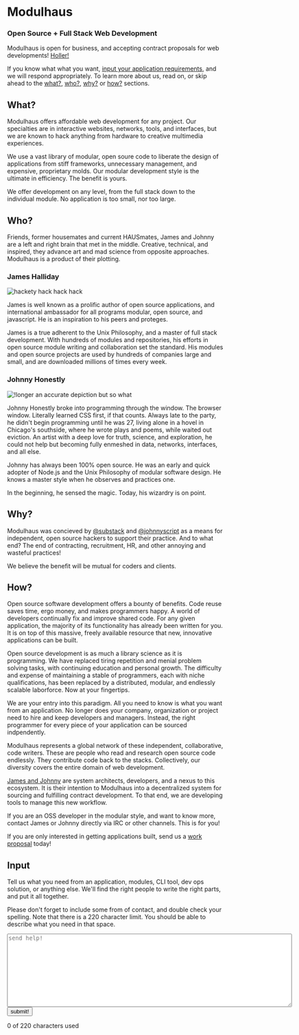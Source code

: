 # Modulhaus

### Open Source + Full Stack Web Development

Modulhaus is open for business, and accepting contract proposals for web developments!  [Holler!](#input)

If you know what what you want, [input your application requirements](#input), and we will respond appropriately.  To learn more about us, read on, or skip ahead to the [what?](#what-), [who?](/#who-), [why?](/#why-) or [how?](/#how-) sections.

##  What?

Modulhaus offers affordable web development for any project.  Our specialties are in interactive websites, networks, tools, and interfaces, but we are known to hack anything from hardware to creative multimedia experiences.  

We use a vast library of modular, open soure code to liberate the design of applications from stiff frameworks, unnecessary management, and expensive, proprietary molds.  Our modular development style is the ultimate in efficiency.  The benefit is yours.

We offer development on any level, from the full stack down to the individual module.  No application is too small, nor too large.


## Who?

Friends, former housemates and current HAUSmates, James and Johnny are a left and right brain that met in the middle.  Creative, technical, and inspired, they advance art and mad science from opposite approaches.  Modulhaus is a product of their plotting.

### James Halliday

![hackety hack hack hack](substack.jpg)

James is well known as a prolific author of open source applications, and international ambassador for all programs modular, open source, and javascript.  He is an inspiration to his peers and proteges.  

James is a true adherent to the Unix Philosophy, and a master of full stack development.  With hundreds of modules and repositories, his efforts in open source module writing and collaboration set the standard.  His modules and open source projects are used by hundreds of companies large and small, and are downloaded millions of times every week. 

###  Johnny Honestly

![!longer an accurate depiction but so what](johnnyscript.jpg)

Johnny Honestly broke into programming through the window.  The browser window. Literally learned CSS first, if that counts.  Always late to the party, he didn't begin programming until he was 27, living alone in a hovel in Chicago's southside, where he wrote plays and poems, while waited out eviction.  An artist with a deep love for truth, science, and exploration, he could not help but becoming fully enmeshed in data, networks, interfaces, and all else. 

Johnny has always been 100% open source.  He was an early and quick adopter of Node.js and the Unix Philosophy of modular software design.  He knows a master style when he observes and practices one.  

In the beginning, he sensed the magic.  Today, his wizardry is on point.

## Why?

Modulhaus was concieved by [@substack](https://twitter.com/substack) and [@johnnyscript](https://twitter.com/johnnyscript) as a means for independent, open source hackers to support their practice.  And to what end?  The end of contracting, recruitment, HR, and other annoying and wasteful practices!  

We believe the benefit will be mutual for coders and clients.

## How?

Open source software development offers a bounty of benefits.  Code reuse saves time, ergo money, and makes programmers happy.  A world of developers continually fix and improve shared code.  For any given application, the majority of its functionality has already been written for you.  It is on top of this massive, freely available resource that new, innovative applications can be built.

Open source development is as much a library science as it is programming.  We have replaced tiring repetition and menial problem solving tasks, with continuing education and personal growth.  The difficulty and expense of maintaining a stable of programmers, each with niche qualifications, has been replaced by a distributed, modular, and endlessly scalable laborforce.  Now at your fingertips.

We are your entry into this paradigm.  All you need to know is what you want from an application.  No longer does your company, organization or project need to hire and keep developers and managers.  Instead, the right programmer for every piece of your application can be sourced indpendently.

Modulhaus represents a global network of these independent, collaborative, code writers.  These are people who read and research open source code endlessly.  They contribute code back to the stacks.  Collectively, our diversity covers the entire domain of web development.

[James and Johnny](#who-) are system architects, developers, and a nexus to this ecosystem.  It is their intention to Modulhaus into a decentralized system for sourcing and fulfilling contract development.  To that end, we are developing tools to manage this new workflow. 

If you are an OSS developer in the modular style, and want to know more, contact James or Johnny directly via IRC or other channels.  This is for you!

If you are only interested in getting applications built, send us a [work proposal](#input) today!


## Input

Tell us what you need from an application, modules, CLI tool, dev ops solution, or anything else.  We'll find the right people to write the right parts, and put it all together.

Please don't forget to include some from of contact, and double check your spelling.  Note that there is a 220 character limit.  You should be able to describe what you need in that space.  

<form id="form" action="/contact" method="POST">
  <textarea id="contactForm" rows="11" cols="80" name="contact" placeholder="send help!"></textarea>
  <button id="contactButton">submit!</button>
  <p><span id="chars">0</span> of 220 characters used</p>
</form>

<div style="display:none">
##  Agency

Indpendent, open source hackers posess their own agency.  We are the code writers.  We grok the complex of modules and APIs.  We follow certain principles which allow us to collaborate and  write interoperative programs, without interoperative project managers, recruiters, and HR buffers.

We are the agents.  We are agents for ourselves, and for each other.  

Modulhaus exists to promote and enable the work of such agents, whether through contracts and negotiations, or as a representative of their interests.  To that end, we are exploring all kinds of ways to support people and projects.  

If you are seeking modular contract work, or wish to explore other options, reach through the nets to contact an [operator](#operators) about becoming an agent, or thru the system:
</div>
